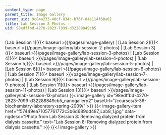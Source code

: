 ```yaml
---
content_type: page
parent_title: Image Gallery
parent_uid: 9c84a233-40cf-834c-b76f-84e114f60a02
title: Lab Session 8 Photos
uid: 98edffbd-4270-2823-7099-d32288849cb5
---
```


[Lab Session 1]({{< baseurl >}}/pages/image-gallery) | [Lab Session 2]({{< baseurl >}}/pages/image-gallery/lab-session-2-photos) | [Lab Session 3]({{< baseurl >}}/pages/image-gallery/lab-session-3-photos) | [Lab Session 4]({{< baseurl >}}/pages/image-gallery/lab-session-4-photos) | [Lab Session 5]({{< baseurl >}}/pages/image-gallery/lab-session-5-photos) | [Lab Session 6]({{< baseurl >}}/pages/image-gallery/lab-session-6-photos) | [Lab Session 7]({{< baseurl >}}/pages/image-gallery/lab-session-7-photos) | [Lab Session 9]({{< baseurl >}}/pages/image-gallery/lab-session-9-photos) | [Lab Session 11]({{< baseurl >}}/pages/image-gallery/lab-session-11-photos) | [Lab Session 13]({{< baseurl >}}/pages/image-gallery/lab-session-13-photos)
{{< image-gallery id="98edffbd-4270-2823-7099-d32288849cb5_nanogallery2" baseUrl="/courses/5-36-biochemistry-laboratory-spring-2009/" >}}
{{< image-gallery-item href="f57449ea71057761772c3b6d689dd487_Lab8_1.jpg" data-ngdesc="Photo from Lab Session 8: Removing dialyzed protein from dialysis cassette." text="Lab Session 8: Removing dialyzed protein from dialysis cassette." >}}
{{</ image-gallery >}}